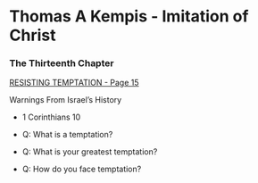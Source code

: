 # Thomas A Kempis - Imitation of Christ
### The Thirteenth Chapter
[RESISTING TEMPTATION - Page 15](https://www.basilica.ca/documents/2016/10/Thomas%20A%20Kempis-The%20Imitation%20of%20Christ.pdf)



Warnings From Israel’s History
- 1 Corinthians 10

- Q: What is a temptation?
- Q: What is your greatest temptation?
- Q: How do you face temptation?
